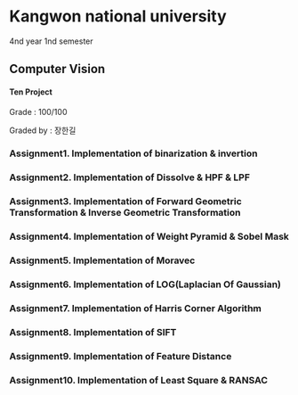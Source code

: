# Kangwon national university

4nd year 1nd semester

## Computer Vision
#### Ten Project
Grade : 100/100

Graded by : 장한길

### Assignment1. Implementation of binarization & invertion
### Assignment2. Implementation of Dissolve & HPF & LPF
### Assignment3. Implementation of Forward Geometric Transformation & Inverse Geometric Transformation
### Assignment4. Implementation of Weight Pyramid & Sobel Mask
### Assignment5. Implementation of Moravec
### Assignment6. Implementation of LOG(Laplacian Of Gaussian)
### Assignment7. Implementation of Harris Corner Algorithm
### Assignment8. Implementation of SIFT
### Assignment9. Implementation of Feature Distance
### Assignment10. Implementation of Least Square & RANSAC
